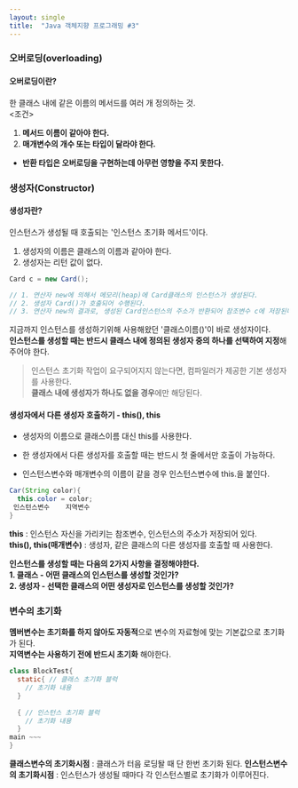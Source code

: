 ```yaml
---
layout: single
title:  "Java 객체지향 프로그래밍 #3"
---
```

### 오버로딩(overloading)
#### 오버로딩이란?
한 클래스 내에 같은 이름의 메서드를 여러 개 정의하는 것.   
<조건>  
1. **메서드 이름이 같아야 한다.**  
2. **매개변수의 개수 또는 타입이 달라야 한다.**  
- **반환 타입은 오버로딩을 구현하는데 아무런 영향을 주지 못한다.**

### 생성자(Constructor)
#### 생성자란?
인스턴스가 생성될 때 호출되는 '인스턴스 초기화 메서드'이다.
1. 생성자의 이름은 클래스의 이름과 같아야 한다.
2. 생성자는 리턴 값이 없다.
```java
Card c = new Card();

// 1. 연산자 new에 의해서 메모리(heap)에 Card클래스의 인스턴스가 생성된다.
// 2. 생성자 Card()가 호출되어 수행된다.
// 3. 연산자 new의 결과로, 생성된 Card인스턴스의 주소가 반환되어 참조변수 c에 저장된다.
```
지금까지 인스턴스를 생성하기위해 사용해왔던 '클래스이름()'이 바로 생성자이다.  
**인스턴스를 생성할 때는 반드시 클래스 내에 정의된 생성자 중의 하나를 선택하여 지정**해주어야 한다.  
> 인스턴스 초기화 작업이 요구되어지지 않는다면, 컴파일러가 제공한 기본 생성자를 사용한다.  
> **클래스 내에 생성자가 하나도 없을 경우**에만 해당된다.

#### 생성자에서 다른 생성자 호출하기 - this(), this
- 생성자의 이름으로 클래스이름 대신 this를 사용한다.
- 한 생성자에서 다른 생성자를 호출할 때는 반드시 첫 줄에서만 호출이 가능하다.  

- 인스턴스변수와 매개변수의 이름이 같을 경우 인스턴스변수에 this.을 붙인다.  
```java 
Car(String color){
  this.color = color;
 인스턴스변수    지역변수
}
```
**this** : 인스턴스 자신을 가리키는 참조변수, 인스턴스의 주소가 저장되어 있다.  
**this(), this(매개변수)** : 생성자, 같은 클래스의 다른 생성자를 호출할 때 사용한다.

**인스턴스를 생성할 때는 다음의 2가지 사항을 결정해야한다.**  
**1. 클래스 - 어떤 클래스의 인스턴스를 생성할 것인가?**  
**2. 생성자 - 선택한 클래스의 어떤 생성자로 인스턴스를 생성할 것인가?**

### 변수의 초기화
**멤버변수는 초기화를 하지 않아도 자동적**으로 변수의 자료형에 맞는 기본값으로 초기화가 된다.  
**지역변수는 사용하기 전에 반드시 초기화** 해야한다.  

```java
class BlockTest{
  static{ // 클래스 초기화 블럭
    // 초기화 내용
  }
  
  { // 인스턴스 초기화 블럭
    // 초기화 내용
  }
main ~~~
}
```
**클래스변수의 초기화시점** : 클래스가 터음 로딩돨 때 단 한번 초기화 된다.
**인스턴스변수의 초기화시점** : 인스턴스가 생성될 때마다 각 인스턴스별로 초기화가 이루어진다.

